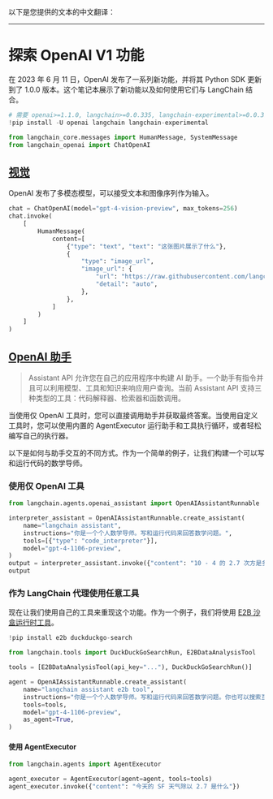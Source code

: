 以下是您提供的文本的中文翻译：

---

# 探索 OpenAI V1 功能

在 2023 年 6 月 11 日，OpenAI 发布了一系列新功能，并将其 Python SDK 更新到了 1.0.0 版本。这个笔记本展示了新功能以及如何使用它们与 LangChain 结合。

```python
# 需要 openai>=1.1.0, langchain>=0.0.335, langchain-experimental>=0.0.39
!pip install -U openai langchain langchain-experimental
```

```python
from langchain_core.messages import HumanMessage, SystemMessage
from langchain_openai import ChatOpenAI
```

## [视觉](https://platform.openai.com/docs/guides/vision)

OpenAI 发布了多模态模型，可以接受文本和图像序列作为输入。

```python
chat = ChatOpenAI(model="gpt-4-vision-preview", max_tokens=256)
chat.invoke(
    [
        HumanMessage(
            content=[
                {"type": "text", "text": "这张图片展示了什么"},
                {
                    "type": "image_url",
                    "image_url": {
                        "url": "https://raw.githubusercontent.com/langchain-ai/langchain/master/docs/static/img/langchain_stack.png",
                        "detail": "auto",
                    },
                },
            ]
        )
    ]
)
```

## [OpenAI 助手](https://platform.openai.com/docs/assistants/overview)

> Assistant API 允许您在自己的应用程序中构建 AI 助手。一个助手有指令并且可以利用模型、工具和知识来响应用户查询。当前 Assistant API 支持三种类型的工具：代码解释器、检索器和函数调用。

当使用仅 OpenAI 工具时，您可以直接调用助手并获取最终答案。当使用自定义工具时，您可以使用内置的 AgentExecutor 运行助手和工具执行循环，或者轻松编写自己的执行器。

以下是如何与助手交互的不同方式。作为一个简单的例子，让我们构建一个可以写和运行代码的数学导师。

### 使用仅 OpenAI 工具

```python
from langchain.agents.openai_assistant import OpenAIAssistantRunnable
```

```python
interpreter_assistant = OpenAIAssistantRunnable.create_assistant(
    name="langchain assistant",
    instructions="你是一个个人数学导师。写和运行代码来回答数学问题。",
    tools=[{"type": "code_interpreter"}],
    model="gpt-4-1106-preview",
)
output = interpreter_assistant.invoke({"content": "10 - 4 的 2.7 次方是多少"})
output
```

### 作为 LangChain 代理使用任意工具

现在让我们使用自己的工具来重现这个功能。作为一个例子，我们将使用 [E2B 沙盒运行时工具](https://e2b.dev/docs?ref=landing-page-get-started)。

```python
!pip install e2b duckduckgo-search
```

```python
from langchain.tools import DuckDuckGoSearchRun, E2BDataAnalysisTool

tools = [E2BDataAnalysisTool(api_key="..."), DuckDuckGoSearchRun()]
```

```python
agent = OpenAIAssistantRunnable.create_assistant(
    name="langchain assistant e2b tool",
    instructions="你是一个个人数学导师。写和运行代码来回答数学问题。你也可以搜索互联网。",
    tools=tools,
    model="gpt-4-1106-preview",
    as_agent=True,
)
```

#### 使用 AgentExecutor

```python
from langchain.agents import AgentExecutor

agent_executor = AgentExecutor(agent=agent, tools=tools)
agent_executor.invoke({"content": "今天的 SF 天气除以 2.7 是什么"})
```

####
